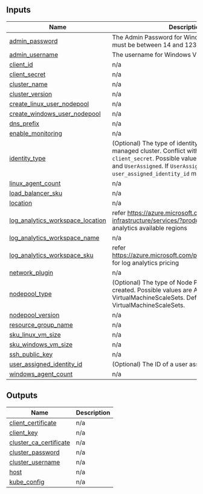 <!-- BEGIN_TF_DOCS -->
## Inputs

| Name | Description | Type | Default | Required |
|------|-------------|------|---------|:--------:|
| <a name="input_admin_password"></a> [admin\_password](#input\_admin\_password) | The Admin Password for Windows VMs. Length must be between 14 and 123 characters. | `string` | `""` | no |
| <a name="input_admin_username"></a> [admin\_username](#input\_admin\_username) | The username for Windows VMs | `string` | `"azureuser"` | no |
| <a name="input_client_id"></a> [client\_id](#input\_client\_id) | n/a | `any` | n/a | yes |
| <a name="input_client_secret"></a> [client\_secret](#input\_client\_secret) | n/a | `any` | n/a | yes |
| <a name="input_cluster_name"></a> [cluster\_name](#input\_cluster\_name) | n/a | `string` | `"clustertest"` | no |
| <a name="input_cluster_version"></a> [cluster\_version](#input\_cluster\_version) | n/a | `string` | `"1.20.7"` | no |
| <a name="input_create_linux_user_nodepool"></a> [create\_linux\_user\_nodepool](#input\_create\_linux\_user\_nodepool) | n/a | `bool` | `false` | no |
| <a name="input_create_windows_user_nodepool"></a> [create\_windows\_user\_nodepool](#input\_create\_windows\_user\_nodepool) | n/a | `bool` | `false` | no |
| <a name="input_dns_prefix"></a> [dns\_prefix](#input\_dns\_prefix) | n/a | `string` | `"k8stest"` | no |
| <a name="input_enable_monitoring"></a> [enable\_monitoring](#input\_enable\_monitoring) | n/a | `bool` | `false` | no |
| <a name="input_identity_type"></a> [identity\_type](#input\_identity\_type) | (Optional) The type of identity used for the managed cluster. Conflict with `client_id` and `client_secret`. Possible values are `SystemAssigned` and `UserAssigned`. If `UserAssigned` is set, a `user_assigned_identity_id` must be set as well. | `string` | `"SystemAssigned"` | no |
| <a name="input_linux_agent_count"></a> [linux\_agent\_count](#input\_linux\_agent\_count) | n/a | `number` | `1` | no |
| <a name="input_load_balancer_sku"></a> [load\_balancer\_sku](#input\_load\_balancer\_sku) | n/a | `string` | `"Standard"` | no |
| <a name="input_location"></a> [location](#input\_location) | n/a | `string` | `"centralus"` | no |
| <a name="input_log_analytics_workspace_location"></a> [log\_analytics\_workspace\_location](#input\_log\_analytics\_workspace\_location) | refer https://azure.microsoft.com/global-infrastructure/services/?products=monitor for log analytics available regions | `string` | `"centralus"` | no |
| <a name="input_log_analytics_workspace_name"></a> [log\_analytics\_workspace\_name](#input\_log\_analytics\_workspace\_name) | n/a | `string` | `"testLogAnalyticsWorkspaceName"` | no |
| <a name="input_log_analytics_workspace_sku"></a> [log\_analytics\_workspace\_sku](#input\_log\_analytics\_workspace\_sku) | refer https://azure.microsoft.com/pricing/details/monitor/ for log analytics pricing | `string` | `"PerGB2018"` | no |
| <a name="input_network_plugin"></a> [network\_plugin](#input\_network\_plugin) | n/a | `string` | `"azure"` | no |
| <a name="input_nodepool_type"></a> [nodepool\_type](#input\_nodepool\_type) | (Optional) The type of Node Pool which should be created. Possible values are AvailabilitySet and VirtualMachineScaleSets. Defaults to VirtualMachineScaleSets. | `string` | `"AvailabilitySet"` | no |
| <a name="input_nodepool_version"></a> [nodepool\_version](#input\_nodepool\_version) | n/a | `string` | `"1.20.7"` | no |
| <a name="input_resource_group_name"></a> [resource\_group\_name](#input\_resource\_group\_name) | n/a | `string` | `"aks-terraform-rg"` | no |
| <a name="input_sku_linux_vm_size"></a> [sku\_linux\_vm\_size](#input\_sku\_linux\_vm\_size) | n/a | `string` | `"Standard_D2_v2"` | no |
| <a name="input_sku_windows_vm_size"></a> [sku\_windows\_vm\_size](#input\_sku\_windows\_vm\_size) | n/a | `string` | `"Standard_D4s_v3"` | no |
| <a name="input_ssh_public_key"></a> [ssh\_public\_key](#input\_ssh\_public\_key) | n/a | `string` | `"~/.ssh/id_rsa.pub"` | no |
| <a name="input_user_assigned_identity_id"></a> [user\_assigned\_identity\_id](#input\_user\_assigned\_identity\_id) | (Optional) The ID of a user assigned identity. | `string` | `null` | no |
| <a name="input_windows_agent_count"></a> [windows\_agent\_count](#input\_windows\_agent\_count) | n/a | `number` | `1` | no |

## Outputs

| Name | Description |
|------|-------------|
| <a name="output_client_certificate"></a> [client\_certificate](#output\_client\_certificate) | n/a |
| <a name="output_client_key"></a> [client\_key](#output\_client\_key) | n/a |
| <a name="output_cluster_ca_certificate"></a> [cluster\_ca\_certificate](#output\_cluster\_ca\_certificate) | n/a |
| <a name="output_cluster_password"></a> [cluster\_password](#output\_cluster\_password) | n/a |
| <a name="output_cluster_username"></a> [cluster\_username](#output\_cluster\_username) | n/a |
| <a name="output_host"></a> [host](#output\_host) | n/a |
| <a name="output_kube_config"></a> [kube\_config](#output\_kube\_config) | n/a |
<!-- END_TF_DOCS -->